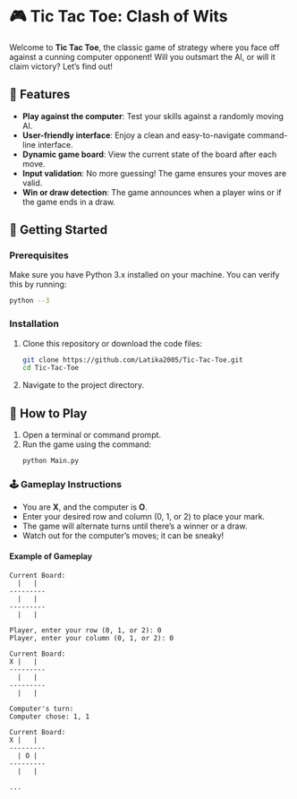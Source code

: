 
# 🎮 Tic Tac Toe: Clash of Wits

Welcome to **Tic Tac Toe**, the classic game of strategy where you face off against a cunning computer opponent! Will you outsmart the AI, or will it claim victory? Let’s find out!

## 🌟 Features

- **Play against the computer**: Test your skills against a randomly moving AI.
- **User-friendly interface**: Enjoy a clean and easy-to-navigate command-line interface.
- **Dynamic game board**: View the current state of the board after each move.
- **Input validation**: No more guessing! The game ensures your moves are valid.
- **Win or draw detection**: The game announces when a player wins or if the game ends in a draw.

## 🚀 Getting Started

### Prerequisites

Make sure you have Python 3.x installed on your machine. You can verify this by running:

```bash
python --3
```

### Installation

1. Clone this repository or download the code files:
   ```bash
   git clone https://github.com/Latika2005/Tic-Tac-Toe.git
   cd Tic-Tac-Toe
   ```

2. Navigate to the project directory.

## 🎉 How to Play

1. Open a terminal or command prompt.
2. Run the game using the command:
   ```bash
   python Main.py
   ```

### 🕹️ Gameplay Instructions

- You are **X**, and the computer is **O**.
- Enter your desired row and column (0, 1, or 2) to place your mark.
- The game will alternate turns until there’s a winner or a draw.
- Watch out for the computer’s moves; it can be sneaky!

#### Example of Gameplay

```
Current Board:
  |   |  
---------
  |   |  
---------
  |   |  

Player, enter your row (0, 1, or 2): 0
Player, enter your column (0, 1, or 2): 0

Current Board:
X |   |  
---------
  |   |  
---------
  |   |  

Computer's turn:
Computer chose: 1, 1

Current Board:
X |   |  
---------
  | O |  
---------
  |   |  

...
```

